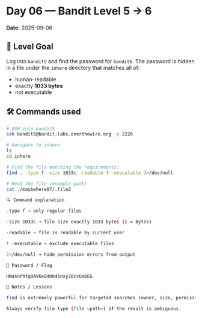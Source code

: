 # Day 06 — Bandit Level 5 → 6
**Date:** 2025-09-06

## 🔑 Level Goal
Log into `bandit5` and find the password for `bandit6`. The password is hidden in a file under the `inhere` directory that matches all of:
- human-readable
- exactly **1033 bytes**
- not executable

## 🛠 Commands used
```bash
# SSH into bandit5
ssh bandit5@bandit.labs.overthewire.org -p 2220

# Navigate to inhere
ls
cd inhere

# Find the file matching the requirements:
find . -type f -size 1033c -readable ! -executable 2>/dev/null

# Read the file (example path)
cat ./maybehere07/.file2

🔍 Command explanation

-type f → only regular files

-size 1033c → file size exactly 1033 bytes (c = bytes)

-readable → file is readable by current user

! -executable → exclude executable files

2>/dev/null → hide permission errors from output

📌 Password / Flag

HWasnPhtq9AVKe0dmk45nxy20cvUa6EG

🧠 Notes / Lessons

find is extremely powerful for targeted searches (owner, size, permissions).

Always verify file type (file <path>) if the result is ambiguous.
